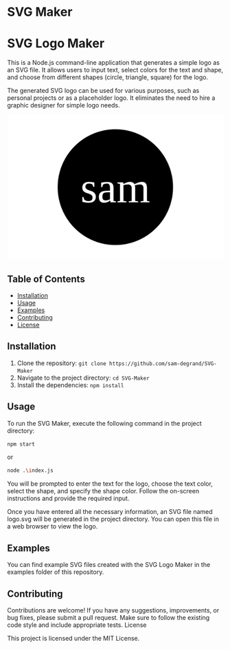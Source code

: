 # SVG Maker
 # SVG Logo Maker

This is a Node.js command-line application that generates a simple logo as an SVG file. It allows users to input text, select colors for the text and shape, and choose from different shapes (circle, triangle, square) for the logo.

The generated SVG logo can be used for various purposes, such as personal projects or as a placeholder logo. It eliminates the need to hire a graphic designer for simple logo needs.

![Generated Logo](./examples/logo.svg)

## Table of Contents

- [Installation](#installation)
- [Usage](#usage)
- [Examples](#examples)
- [Contributing](#contributing)
- [License](#license)

## Installation

1. Clone the repository: `git clone https://github.com/sam-degrand/SVG-Maker`
2. Navigate to the project directory: `cd SVG-Maker`
3. Install the dependencies: `npm install`

## Usage

To run the SVG Maker, execute the following command in the project directory: 
```bash
npm start
```
or
```bash
node .\index.js
```
You will be prompted to enter the text for the logo, choose the text color, select the shape, and specify the shape color. Follow the on-screen instructions and provide the required input.

Once you have entered all the necessary information, an SVG file named logo.svg will be generated in the project directory. You can open this file in a web browser to view the logo.
## Examples

You can find example SVG files created with the SVG Logo Maker in the examples folder of this repository.
## Contributing

Contributions are welcome! If you have any suggestions, improvements, or bug fixes, please submit a pull request. Make sure to follow the existing code style and include appropriate tests.
License

This project is licensed under the MIT License.
